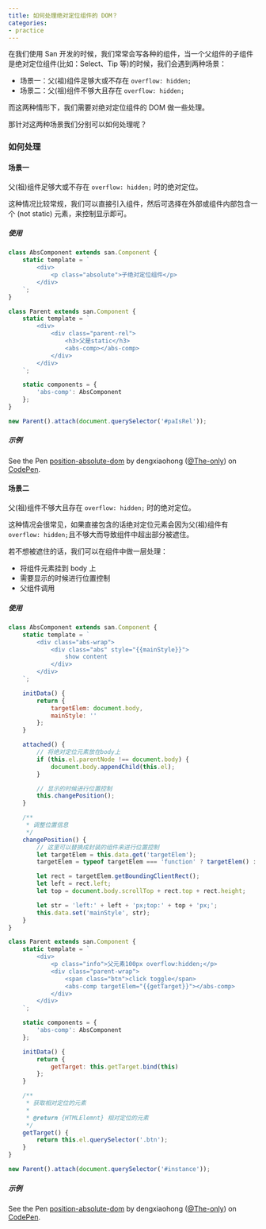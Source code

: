 ```yaml
---
title: 如何处理绝对定位组件的 DOM？
categories:
- practice
---
```


在我们使用 San 开发的时候，我们常常会写各种的组件，当一个父组件的子组件是绝对定位组件(比如：Select、Tip 等)的时候，我们会遇到两种场景：

- 场景一：父(祖)组件足够大或不存在 `overflow: hidden;`
- 场景二：父(祖)组件不够大且存在 `overflow: hidden;`

而这两种情形下，我们需要对绝对定位组件的 DOM 做一些处理。

那针对这两种场景我们分别可以如何处理呢？

### 如何处理

#### 场景一
父(祖)组件足够大或不存在 `overflow: hidden;` 时的绝对定位。

这种情况比较常规，我们可以直接引入组件，然后可选择在外部或组件内部包含一个 (not static) 元素，来控制显示即可。

##### 使用

```javascript
class AbsComponent extends san.Component {
    static template = `
        <div>
            <p class="absolute">子绝对定位组件</p>
        </div>
    `;
}

class Parent extends san.Component {
    static template = `
        <div>
            <div class="parent-rel">
                <h3>父是static</h3>
                <abs-comp></abs-comp>
            </div>
        </div>
    `;

    static components = {
        'abs-comp': AbsComponent
    };
}

new Parent().attach(document.querySelector('#paIsRel'));
```

##### 示例
<p
    data-height="365"
    data-theme-id="dark"
    data-slug-hash="EvbQQd"
    data-default-tab="js,result"
    data-user="The-only"
    data-embed-version="2"
    data-pen-title="position-absolute-dom"
    class="codepen">See the Pen
        <a href="https://codepen.io/The-only/pen/EvbQQd">position-absolute-dom</a>
        by dengxiaohong (<a href="https://codepen.io/The-only">@The-only</a>)
        on <a href="https://codepen.io">CodePen</a>.
</p>


#### 场景二
父(祖)组件不够大且存在 `overflow: hidden;` 时的绝对定位。

这种情况会很常见，如果直接包含的话绝对定位元素会因为父(祖)组件有`overflow: hidden;`且不够大而导致组件中超出部分被遮住。

若不想被遮住的话，我们可以在组件中做一层处理：

- 将组件元素挂到 body 上
- 需要显示的时候进行位置控制
- 父组件调用

##### 使用
```javascript
class AbsComponent extends san.Component {
    static template = `
        <div class="abs-wrap">
            <div class="abs" style="{{mainStyle}}">
                show content
            </div>
        </div>
    `;

    initData() {
        return {
            targetElem: document.body,
            mainStyle: ''
        };
    }

    attached() {
        // 将绝对定位元素放在body上
        if (this.el.parentNode !== document.body) {
            document.body.appendChild(this.el);
        }

        // 显示的时候进行位置控制
        this.changePosition();
    }

    /**
     * 调整位置信息
     */
    changePosition() {
        // 这里可以替换成封装的组件来进行位置控制
        let targetElem = this.data.get('targetElem');
        targetElem = typeof targetElem === 'function' ? targetElem() : targetElem;

        let rect = targetElem.getBoundingClientRect();
        let left = rect.left;
        let top = document.body.scrollTop + rect.top + rect.height;

        let str = 'left:' + left + 'px;top:' + top + 'px;';
        this.data.set('mainStyle', str);
    }
}

class Parent extends san.Component {
    static template = `
        <div>
            <p class="info">父元素100px overflow:hidden;</p>
            <div class="parent-wrap">
                <span class="btn">click toggle</span>
                <abs-comp targetElem="{{getTarget}}"></abs-comp>
            </div>
        </div>
    `;

    static components = {
        'abs-comp': AbsComponent
    };

    initData() {
        return {
            getTarget: this.getTarget.bind(this)
        };
    }

    /**
     * 获取相对定位的元素
     *
     * @return {HTMLElemnt} 相对定位的元素
     */
    getTarget() {
        return this.el.querySelector('.btn');
    }
}

new Parent().attach(document.querySelector('#instance'));
```
##### 示例
<p
    data-height="365"
    data-theme-id="dark"
    data-slug-hash="VzMjNQ"
    data-default-tab="js,result"
    data-user="The-only"
    data-embed-version="2"
    data-pen-title="position-absolute-dom"
    class="codepen">See the Pen
        <a href="https://codepen.io/The-only/pen/VzMjNQ">position-absolute-dom</a>
        by dengxiaohong (<a href="https://codepen.io/The-only">@The-only</a>)
        on <a href="https://codepen.io">CodePen</a>.
</p>
<script async src="https://production-assets.codepen.io/assets/embed/ei.js"></script>
